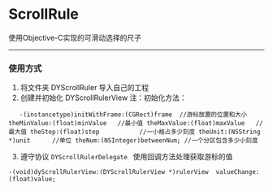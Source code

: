 # ScrollRule
使用Objective-C实现的可滑动选择的尺子


---

### 使用方式
1. 将文件夹 DYScrollRuler 导入自己的工程
2. 创建并初始化 DYScrollRulerView
   注：初始化方法：
   
`   
     -(instancetype)initWithFrame:(CGRect)frame  //游标放置的位置和大小
                   theMinValue:(float)minValue   //最小值
                   theMaxValue:(float)maxValue   //最大值
                   theStep:(float)step           //一小格占多少刻度
                   theUnit:(NSString *)unit      //单位
                   theNum:(NSInteger)betweenNum; //一个分区包含多少小刻度
`

3. 遵守协议 
`DYScrollRulerDelegate
`
使用回调方法处理获取游标的值

` -(void)dyScrollRulerView:(DYScrollRulerView *)rulerView 
          valueChange:(float)value;
`